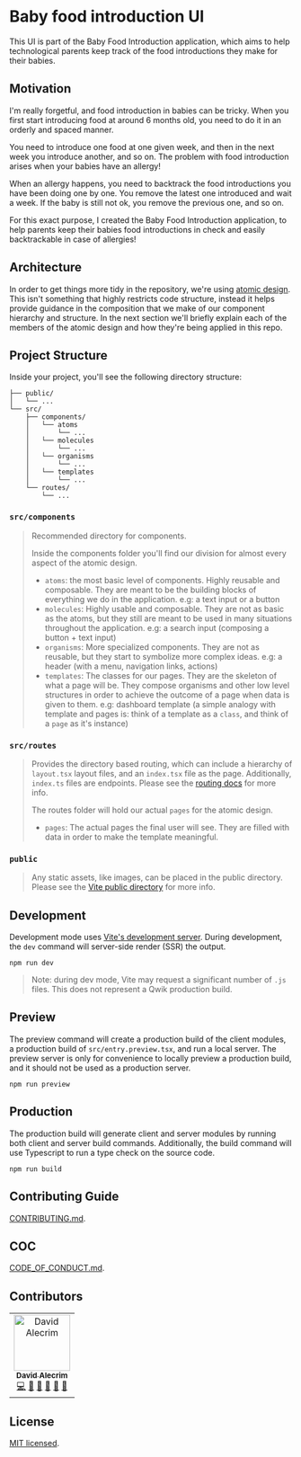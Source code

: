 # Baby food introduction UI

This UI is part of the Baby Food Introduction application, which aims to help technological parents keep track of the food introductions they make for their babies.

## Motivation
I'm really forgetful, and food introduction in babies can be tricky.
When you first start introducing food at around 6 months old, you need to do it in an orderly and spaced manner.

You need to introduce one food at one given week, and then in the next week you introduce another, and so on. The problem with food introduction arises when your babies have an allergy!

When an allergy happens, you need to backtrack the food introductions you have been doing one by one.
You remove the latest one introduced and wait a week. If the baby is still not ok, you remove the previous one, and so on.

For this exact purpose, I created the Baby Food Introduction application, to help parents keep their babies food introductions in check and easily backtrackable in case of allergies!

## Architecture

In order to get things more tidy in the repository, we're using [atomic design](https://bradfrost.com/blog/post/atomic-web-design/).
This isn't something that highly restricts code structure, instead it helps provide guidance in the composition that we make of our component hierarchy and structure.
In the next section we'll briefly explain each of the members of the atomic design and how they're being applied in this repo.

## Project Structure

Inside your project, you'll see the following directory structure:

```
├── public/
│   └── ...
└── src/
    ├── components/
    │   └── atoms
    │       └── ...
    │   └── molecules
    │       └── ...
    │   └── organisms
    │       └── ...
    │   └── templates
    │       └── ...
    └── routes/
        └── ...
```

### `src/components`
> Recommended directory for components.
>
> Inside the components folder you'll find our division for almost every aspect of the atomic design. 
> - `atoms`: the most basic level of components. Highly reusable and composable. They are meant to be the building blocks of everything we do in the application.
> e.g: a text input or a button
> - `molecules`: Highly usable and composable. They are not as basic as the atoms, but they still are meant to be used in many situations throughout the application.
> e.g: a search input (composing a button + text input)
> - `organisms`: More specialized components. They are not as reusable, but they start to symbolize more complex ideas.
> e.g: a header (with a menu, navigation links, actions)
> - `templates`: The classes for our pages. They are the skeleton of what a page will be. They compose organisms and other low level structures in order to achieve the outcome of a page when data is given to them.
> e.g: dashboard template (a simple analogy with template and pages is: think of a template as a `class`, and think of a `page` as it's instance)

### `src/routes`
> Provides the directory based routing, which can include a hierarchy of `layout.tsx` layout files, and an `index.tsx` file as the page. Additionally, `index.ts` files are endpoints. Please see the [routing docs](https://qwik.builder.io/qwikcity/routing/overview/) for more info.
> 
> The routes folder will hold our actual `pages` for the atomic design.
> - `pages`: The actual pages the final user will see. They are filled with data in order to make the template meaningful.

### `public`
> Any static assets, like images, can be placed in the public directory. Please see the [Vite public directory](https://vitejs.dev/guide/assets.html#the-public-directory) for more info.

## Development

Development mode uses [Vite's development server](https://vitejs.dev/). During development, the `dev` command will server-side render (SSR) the output.

```shell
npm run dev
```

> Note: during dev mode, Vite may request a significant number of `.js` files. This does not represent a Qwik production build.

## Preview

The preview command will create a production build of the client modules, a production build of `src/entry.preview.tsx`, and run a local server. The preview server is only for convenience to locally preview a production build, and it should not be used as a production server.

```shell
npm run preview
```

## Production

The production build will generate client and server modules by running both client and server build commands. Additionally, the build command will use Typescript to run a type check on the source code.

```shell
npm run build
```

## Contributing Guide

[CONTRIBUTING.md](CONTRIBUTING.md).

## COC

[CODE_OF_CONDUCT.md](CODE_OF_CONDUCT.md).

## Contributors

<!-- ALL-CONTRIBUTORS-LIST:START - Do not remove or modify this section -->
<!-- prettier-ignore-start -->
<!-- markdownlint-disable -->
<table>
  <tbody>
    <tr>
      <td align="center"><a href="https://github.com/comoser"><img src="https://avatars.githubusercontent.com/u/5495320?v=4?s=100" width="100px;" alt="David Alecrim"/><br /><sub><b>David Alecrim</b></sub></a><br /><a href="https://github.com/comoser/baby-food-intro-api/commits?author=comoser" title="Code">💻</a> <a href="https://github.com/comoser/baby-food-intro-api/commits?author=comoser" title="Documentation">📖</a> <a href="#ideas-comoser" title="Ideas, Planning, & Feedback">🤔</a> <a href="#maintenance-comoser" title="Maintenance">🚧</a> <a href="https://github.com/comoser/baby-food-intro-api/pulls?q=is%3Apr+reviewed-by%3Acomoser" title="Reviewed Pull Requests">👀</a> <a href="#tool-comoser" title="Tools">🔧</a></td>
    </tr>
  </tbody>
</table>

<!-- markdownlint-restore -->
<!-- prettier-ignore-end -->

<!-- ALL-CONTRIBUTORS-LIST:END -->

## License

[MIT licensed](LICENSE).

